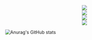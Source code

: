 <div align="center">
  <img src="https://github-readme-stats.vercel.app/api?username=getkino&show_icons=true&theme=radical" />
</div>

<div align="center">
  <img src="https://skillicons.dev/icons?i=html,css,js,php" /><br>
  <img src="https://skillicons.dev/icons?i=python,tkinter,pypdf2,pdf2image,svg" /><br>
  <img src="https://skillicons.dev/icons?i=git,github,vscode,figma,pr,ps" />
</div>

![Anurag's GitHub stats](https://github-readme-stats.vercel.app/api?username=anuraghazra&show_icons=true)
